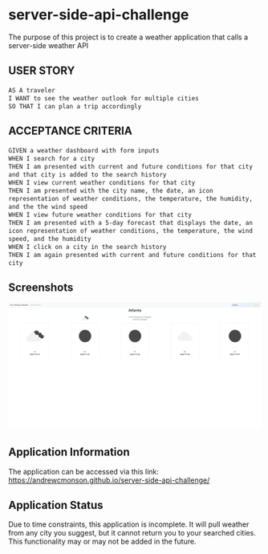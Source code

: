 # server-side-api-challenge

The purpose of this project is to create a weather application that calls a server-side weather API

## USER STORY
```
AS A traveler
I WANT to see the weather outlook for multiple cities
SO THAT I can plan a trip accordingly
```

## ACCEPTANCE CRITERIA

```
GIVEN a weather dashboard with form inputs
WHEN I search for a city
THEN I am presented with current and future conditions for that city and that city is added to the search history
WHEN I view current weather conditions for that city
THEN I am presented with the city name, the date, an icon representation of weather conditions, the temperature, the humidity, and the the wind speed
WHEN I view future weather conditions for that city
THEN I am presented with a 5-day forecast that displays the date, an icon representation of weather conditions, the temperature, the wind speed, and the humidity
WHEN I click on a city in the search history
THEN I am again presented with current and future conditions for that city
```

## Screenshots
![Application SS](<resources/Screenshot 2023-10-30 222412.png>)

## Application Information
The application can be accessed via this link: https://andrewcmonson.github.io/server-side-api-challenge/

## Application Status
Due to time constraints, this application is incomplete. It will pull weather from any city you suggest, but it cannot return you to your searched cities. This functionality may or may not be added in the future.